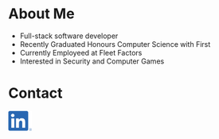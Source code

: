 # About Me

 - Full-stack software developer
 - Recently Graduated Honours Computer Science with First
 - Currently Employeed at Fleet Factors
 - Interested in Security and Computer Games

# Contact

[<img src="https://raw.githubusercontent.com/vakus/vakus/master/resources/linkedin.png" height="40em" alt="LinkedIn">](https://www.linkedin.com/in/dominik-sysojew-osinski-386021211/)